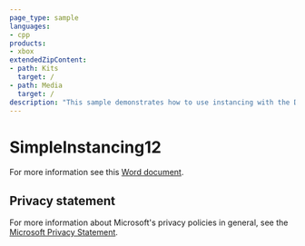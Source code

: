 ```yaml
---
page_type: sample
languages:
- cpp
products:
- xbox
extendedZipContent:
- path: Kits
  target: /
- path: Media
  target: /
description: "This sample demonstrates how to use instancing with the Direct3D 12 API on Xbox One."
---
```


# SimpleInstancing12

For more information see this [Word document](https://github.com/microsoft/Xbox-ATG-Samples/blob/master/XDKSamples/IntroGraphics/SimpleInstancing12/Readme.docx).

## Privacy statement

For more information about Microsoft's privacy policies in general, see the [Microsoft Privacy Statement](https://privacy.microsoft.com/privacystatement/).

